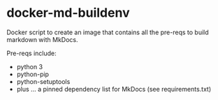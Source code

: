 # docker-md-buildenv
Docker script to create an image that contains all the pre-reqs to build markdown with MkDocs.

Pre-reqs include:
- python 3
- python-pip
- python-setuptools
- plus ... a pinned dependency list for MkDocs (see requirements.txt)
